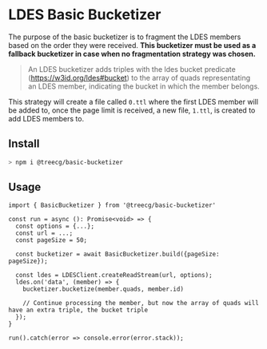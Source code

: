 # LDES Basic Bucketizer

The purpose of the basic bucketizer is to fragment the LDES members based on the order they were received. **This bucketizer must be used as a fallback bucketizer in case when no fragmentation strategy was chosen.**

> An LDES bucketizer adds triples with the ldes bucket predicate (https://w3id.org/ldes#bucket) to the array of quads representating an LDES member, indicating the bucket in which the member belongs.

This strategy will create a file called `0.ttl` where the first LDES member will be added to, once the page limit is received, a new file, `1.ttl`, is created to add LDES members to.

## Install

```bash
> npm i @treecg/basic-bucketizer
```

## Usage

```
import { BasicBucketizer } from '@treecg/basic-bucketizer'

const run = async (): Promise<void> => {
  const options = {...};
  const url = ...;
  const pageSize = 50;

  const bucketizer = await BasicBucketizer.build({pageSize: pageSize});

  const ldes = LDESClient.createReadStream(url, options);
  ldes.on('data', (member) => {
    bucketizer.bucketize(member.quads, member.id)

    // Continue processing the member, but now the array of quads will have an extra triple, the bucket triple
  });
}

run().catch(error => console.error(error.stack));
```